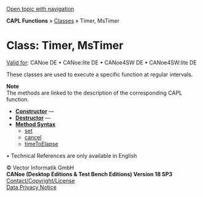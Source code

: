 [Open topic with navigation](../../../../CANoeDEFamily.htm#Topics/CAPLFunctions/ObjectOrientedProg/CAPLfunctionsOOPTimer.md)

**CAPL Functions** » [Classes](CAPLfunctionsOOPClassesObjects.md) » Timer, MsTimer

# Class: Timer, MsTimer

[Valid for](../../Shared/FeatureAvailability.md): CANoe DE • CANoe:lite DE • CANoe4SW DE • CANoe4SW:lite DE

These classes are used to execute a specific function at regular intervals.

**Note**  
The methods are linked to the description of the corresponding CAPL function.

- **[Constructor](../../Shared/CAPL/General/ClassesAndObjects.md)** —  
- **[Destructor](../../Shared/CAPL/General/ClassesAndObjects.md)** —  
- **[Method Syntax](../../Shared/CAPL/General/ClassesAndObjects.md)**  
  - [set](../Other/Functions/CAPLfunctionSetTimer.md)
  - [cancel](../Other/Functions/CAPLfunctionCancelTimer.md)
  - [timeToElapse](../Other/Functions/CAPLfunctionTimeToElapse.md)

• Technical References are only available in English

© Vector Informatik GmbH  
**CANoe (Desktop Editions & Test Bench Editions) Version 18 SP3**  
[Contact/Copyright/License](../../Shared/ContactCopyrightLicense.md)  
[Data Privacy Notice](https://www.vector.com/int/en/company/get-info/privacy-policy/)
